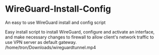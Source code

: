 # WireGuard-Install-Config
An easy to use WireGuard install and config script


Easy install script to install WireGuard, configure and activate an interface, and make necessary changes to firewall to allow client's network traffic to use VPN server as default gateway. 
/home/tron/Downloads/wireguardtunnel.mp4
